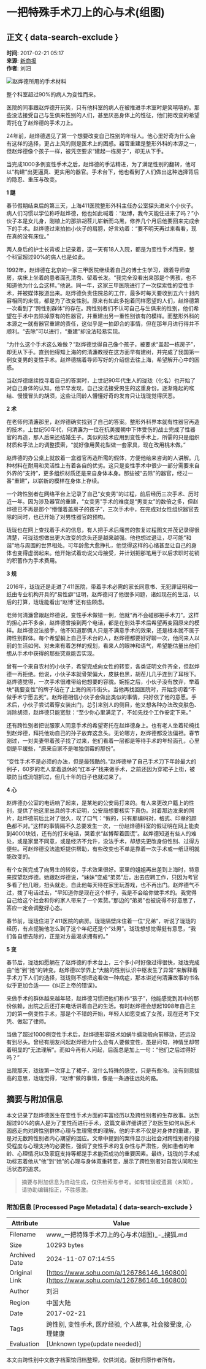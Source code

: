 # 一把特殊手术刀上的心与术(组图)

## 正文 { data-search-exclude }


**时间**: 2017-02-21 05:17  
**来源**: [新商报](http://szb.dlxww.com/xsb/html/2017-02/21/content_1340871.htm?div=-1)  
**作者**: 刘汨

![赵烨德所用的手术材料](http://img.mp.itc.cn/upload/20170221/34e4c7097af34b2b9533957078063f6e_th.jpg)

整个科室超过90%的病人为变性而来。

医院的同事跟赵烨德开玩笑，只有他科室的病人在被推进手术室时是笑嘻嘻的。那些没法接受自己与生俱来性别的人们，甚至厌恶身体上的性征，他们把改变的希望寄托在了赵烨德的手术刀上。

24年前，赵烨德遇见了第一个想要改变自己性别的年轻人。他心里好奇为什么会有这样的选择，更占上风的则是医术上的困惑。器官重建是整形外科的本源之一，但赵烨德像个孩子一样，被凭空要求“建起一栋房子”，却无从下手。

当完成1000多例变性手术之后，赵烨德的手法精进，为了满足性别的翻转，他可以“构建”出更逼真、更实用的器官。手术台下，他也看到了人们做出这种选择背后的隐忍、重压与改变。

**1 謎**

春节假期结束后的第三天，上海411医院整形外科主任办公室探头进来个小伙子。病人们习惯以学位称呼赵烨德，他也如此喊着：“赵博，我今天能住进来了吗？”小伙子本是女儿身，刚植上的那排胡茬儿崭新而乌黑，修养几个月后他要回来完成余下的手术。赵烨德过来拍拍小伙子的肩膀，好言劝着：“要不明天再过来看看，现在真的没有床位。”

两人身后的护士长背板上记录着，这一天有18人入院，都是为变性手术而来，整个科室超过90%的病人也是如此。

1992年，赵烨德在北京的一家三甲医院继续着自己的博士生学习，跟着导师查房，病床上坐着的患者面孔清秀、留着长发。“我完全没看出来那是个男孩，也不知道他为什么会这样。”他说。同一年，这家三甲医院进行了一次探索性的变性手术，并被媒体报道出来。赵烨德负责住院总的工作，最多时每天要收到五六十封内容相同的来信，都是为了改变性别。原来有如此多抱着同样愿望的人们，赵烨德第一次看到了“跨性别群体”的存在。跨性别者们不认可自己与生俱来的性别，他们希望在手术中去除掉原有的性器官，并重建出另一重性别该有的模样。而整形外科的本源之一就有器官重建的责任，这似乎是一拍即合的事情，但在那年月进行得并不顺利。“去除”可以进行，“重建”却没法轻易实现。

“为什么这个手术这么难做？”赵烨德觉得自己像个孩子，被要求“盖起一栋房子”，却无从下手。直到他得知上海的何清濂教授在这方面早有建树，并完成了我国第一例女变男的变性手术。赵烨德揣着导师写好的介绍信去往上海，希望解开心中的困惑。

当赵烨德继续找寻着自己的答案时，上世纪90年代生人的珑珑（化名）也开始了对自己身体的认知。他早早发现，自己没法接受男生的这重身份。逐渐隆起的喉结、慢慢冒头的胡须，这些让同龄人懵懂好奇的发育只让珑珑觉得厌恶。

**2 术**

在老师何清濂那里，赵烨德确实找到了自己的答案。整形外科界本就有性器官再造的技术，上世纪50年代，何清濂为一位在抗美援朝中下体受伤的战士完成了性器官的再造，那人后来还结婚生子。类似的技术应用到变性手术上，所需的只是组织材质和手法上的调整摸索，“就好像用黄花梨做一套家具，现在改用桃木做。”

赵烨德的办公桌上就放着一盒器官再造所需的假体，方便他给来咨询的人讲解。几种材料在耐用和灵活性上有着各自的优劣。这只是变性手术中很少一部分需要来自外界的“支持”，更多组织材质还是来自身体本身。那些被“去除”的器官，经过一番“重建”，以崭新的模样在身体上存续。

一个跨性别者在网络平台上记录了自己“女变男”的过程，前后经历三次手术、历时近一年。因为涉及器官的重建，“女变男”手术的难度是“男变女”的数倍之多，但赵烨德已不再是那个“懵懂着盖房子的孩子”，三次手术中，在完成对女性组织器官去除的同时，也已开始了对男性器官的预构。

珑珑也在网上查找着手术的信息，有人把手术后痛苦的恢复过程图文并茂记录得很清楚，可珑珑想做出更大改变的念头还是越来越强。他也想过退让，尽可能“和谐”地与周围的世界相处。可年龄愈大愈挣扎，他觉得这样的心绪甚至让自己的身体也变得虚弱起来。他开始试着劝说父母接受，并计划把那笔用于以后求职时花销的积蓄作为手术费用。

**3 规**

2016年，珑珑还是走进了411医院，带着手术必需的家长同意书、无犯罪证明和一纸由专业机构开具的“易性癖”证明，赵烨德问了他很多问题，诸如现在的生活，以后的打算，珑珑能看出“赵博”还有些顾虑。

老师何清濂曾跟赵烨德说，变性手术做错一例，他就“再不会碰那把手术刀”。这样的担心并不多余，赵烨德曾接到两个电话，都是在别处手术后希望再变回原来的模样。赵烨德没法接手，他不知道那俩人只是不满意手术的效果，还是根本就不属于跨性别群体。每个希望躺上自己手术台的人，赵烨德都要好好聊一次，他问来人以前的生活如何、对未来有着怎样的规划，看来人的眼神和语气，希望能估量出他们想从手术中获得的那些究竟能否实现。

曾有一个来自农村的小伙子，希望完成向女性的转变，各类证明文件齐全，但赵烨德一再拒绝。他说，小伙子本就骨架偏大，皮肤也黑，胡茬儿几乎连到了耳根下。赵烨德觉得，一次手术很难带给他想要的容貌。婉拒之后，小伙子没有放弃，举着块“我要变性”的牌子站在了上海的闹市街头。当他再找回医院时，开始念叨着“不做手术宁愿去死”。赵烨德相信小伙子会做出类似的事情，只好依了他的意愿。手术后，小伙子尝试着穿女装出门，总引来别人的侧目，他又想各种办法改变肤色、消除胡须，赵烨德只能宽慰：“至少你心里满足了，不如先找个工作安定下来。”

还有跨性别者把说服家人同意手术的希望寄托在赵烨德身上。也有老人坐着轮椅找到赵烨德，拜托他劝自己的孙子放弃这念头。无论哪方，赵烨德都没法偏袒。春节刚过，一对夫妻带着孩子找了过来，他们看着一层都是等待手术的年轻面孔，心里倒是平缓些，“原来自家不是唯独倒霉的那份”。

“变性手术不是必须的办法，但是最残酷的。”赵烨德举了自己手术刀下年龄最大的例子，60岁的老人拿着退休的“红本子”找来做手术，之前还因为穿裙子上街，被联防当成流氓抓过，但几十年的日子也就过来了。

**4 心**

赵烨德办公室的电话响了起来，是某地的公安局打来的。有人来更改户籍上的性别，提供了他这里出具的手术证明，公安局想要核实下真伪。对着那边发来的照片，赵烨德前后比对了很久，叹了口气：“假的，只有那编码对，格式、印章的颜色都不对。”这样的事情隔不久总要发生一次，一份赵烨德科室的假证明在网上能卖到4000块钱，还有的打来电话，哭着求“赵博帮着圆谎”。赵烨德知道有些人的难处，或是家里不同意，或是经济不允许，没法手术，却想先更改身份性别、过得方便些。可赵烨德没法逾矩提供帮助，有些改变也不单是靠着一次手术或一纸证明就能改变的。

有个女孩完成了向男生的转变，手术效果很好。家里的姐姐再出差到上海时，特意来探望赵烨德。她跟赵烨德说，“妹妹”变成“弟弟”后，出去应聘工作，只因为考官多看了他几眼，扭头就走。自此他每天待在家里玩游戏，也不再出门。赵烨德气不过，拨了电话过去，“早知道你是现在这个样子，我是不会给你做手术的。我觉得自己给这个社会和你的家人带来了一个累赘。”那边的“弟弟”也被说得不好意思了，答应一定会调整好心态。

春节前，珑珑住进了411医院的病房。珑珑隔壁床住着一位“兄弟”，听说了珑珑的经历，有点扼腕他怎么到了这个年纪还是个“处男”。珑珑想想觉得挺有意思，“我们各自想去除的，正是对方最渴求拥有的。”

**5 变**

春节后，珑珑如愿躺在了赵烨德的手术台上，三个多小时好像过得很快，珑珑完成由“他”到“她”的转变。赵烨德以学界上“大脑的性别认识中枢发生了异常”来解释着手术刀下人们的选择，珑珑则不想把这看做一种病症，那本讲述何清濂故事的书名似乎更加合适——《纠正上帝的错误》。

来做手术的群体越来越年轻，赵烨德习惯把他们称作“孩子”，他能感觉到其中的那份依赖，出院之后还打来电话讲着自己的生活。有时赵烨德会想起1998年自己主刀的第一例变性手术，那是个不错的开始，年轻人如愿变成了女孩，现在还考下文凭、做起了律师。

当做了超过1000例变性手术后，赵烨德形容技术如蜗牛蠕动般向前移动，还远没有到尽头。曾经有朋友问起赵烨德为什么会有人要做变性，虽是问句，神情里却带着明显的“无法理解”。而如今再有人问起，后面总是加上一句：“他们之后过得好吗？”

出院那天，珑珑第一次穿上了裙子，没什么特殊的感觉，只是有些冷。没有刻意拔高的意思，珑珑觉得，“赵博”做的事情，像是一条通往远处的路。

## 摘要与附加信息

<!-- tcd_abstract -->
本文记录了赵烨德医生在变性手术方面的丰富经历以及跨性别者的生存故事。达到超过90%的病人是为了变性而进行手术，这篇文章详细讲述了赵医生如何从医术困惑走向对跨性别群体心理与生理需求的理解。他的手术不仅是对身体的重建，更是对无数跨性别者内心期望的回应。文章中提到的案件显示出社会对跨性别者的接受程度与心理支持的必要性，强调了变性手术的复杂性与严肃性，例如患者的年龄、心理情况以及家庭支持等都是手术能否成功的重要因素。最终，珑珑的手术成功标志着他从“他”到“她”的心理与身体双重转变，展示了跨性别者对自我认同和生活状态的追求。
<!-- tcd_abstract_end -->

> 摘要与附加信息为自动生成，仅供检索与参考。如有错误或遗漏（未知），请协助编辑指正，不胜感激。

### 附加信息 [Processed Page Metadata] { data-search-exclude }

| Attribute       | Value                                  |
|-----------------|----------------------------------------|
| Filename        | www_一把特殊手术刀上的心与术(组图)_-_搜狐.md                             |
| Size            | 10293 bytes                           |
| Archived Date   | 2024-11-07 07:14:55                             |
| Original Link   | [https://www.sohu.com/a/126786146_160800](https://www.sohu.com/a/126786146_160800)                       |
| Author          | 刘汨                               |
| Region          | 中国大陆                               |
| Date            | 2017-02-21                                 |
| Tags            | 跨性别, 变性手术, 医疗经验, 个人故事, 社会接受度, 心理健康                                 |
| Evaluation            | [Unknown type(update needed)]                                 |
<!-- tcd_table_end -->

本文由跨性别中文数字档案馆归档整理，仅供浏览。版权归原作者所有。
